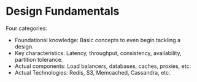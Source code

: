 # Design Fundamentals

Four categories:

- Foundational knowledge: Basic concepts to even begin tackling a design.
- Key characteristics: Latency, throughput, consistency, availability, partition tolerance.
- Actual components: Load balancers, databases, caches, proxies, etc.
- Actual Technologies: Redis, S3, Memcached, Cassandra, etc.
